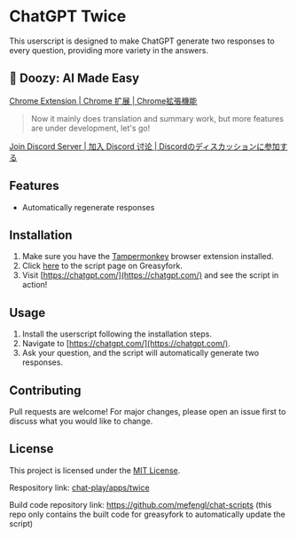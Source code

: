 # ChatGPT Twice

This userscript is designed to make ChatGPT generate two responses to every question, providing more variety in the answers.

## 🦜 Doozy: AI Made Easy

[Chrome Extension | Chrome 扩展 | Chrome拡張機能](https://chromewebstore.google.com/detail/doozy-ai-made-easy/okifoaikfmpfcamplcfjkpdnhfodpkil)
> Now it mainly does translation and summary work, but more features are under development, let's go!

[Join Discord Server | 加入 Discord 讨论 | Discordのディスカッションに参加する](https://discord.gg/pwTKpnc2sF)

## Features

- Automatically regenerate responses

## Installation

1. Make sure you have the [Tampermonkey](https://www.tampermonkey.net/) browser extension installed.
2. Click [here](https://greasyfork.org/scripts/463688-chatgpt-twice) to the script page on Greasyfork.
3. Visit [https://chatgpt.com/](https://chatgpt.com/) and see the script in action!

## Usage

1. Install the userscript following the installation steps.
2. Navigate to [https://chatgpt.com/](https://chatgpt.com/).
3. Ask your question, and the script will automatically generate two responses.

## Contributing

Pull requests are welcome! For major changes, please open an issue first to discuss what you would like to change.

## License

This project is licensed under the [MIT License](LICENSE).

Respository link: [chat-play/apps/twice](https://github.com/mefengl/chat-play)

Build code repository link: https://github.com/mefengl/chat-scripts (this repo only contains the built code for greasyfork to automatically update the script)
